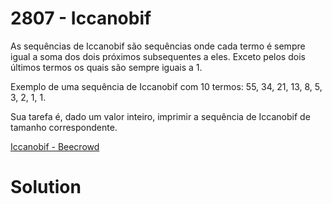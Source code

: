 # 2807 - Iccanobif

As sequências de Iccanobif são sequências onde cada termo é sempre igual a soma dos dois próximos subsequentes a eles. Exceto pelos dois últimos termos os quais são sempre iguais a 1.

Exemplo de uma sequência de Iccanobif com 10 termos: 55, 34, 21, 13, 8, 5, 3, 2, 1, 1.

Sua tarefa é, dado um valor inteiro, imprimir a sequência de Iccanobif de tamanho correspondente.

[Iccanobif - Beecrowd](https://judge.beecrowd.com/pt/problems/view/2807)

# Solution

```

```